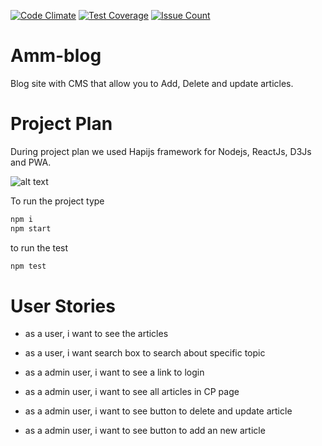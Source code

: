 [![Code Climate](https://codeclimate.com/github/mhmdshorafa/ammblog/badges/gpa.svg)](https://codeclimate.com/github/mhmdshorafa/ammblog) [![Test Coverage](https://codeclimate.com/github/mhmdshorafa/ammblog/badges/coverage.svg)](https://codeclimate.com/github/mhmdshorafa/ammblog/coverage) [![Issue Count](https://codeclimate.com/github/mhmdshorafa/ammblog/badges/issue_count.svg)](https://codeclimate.com/github/mhmdshorafa/ammblog)

# Amm-blog

Blog site with CMS that allow you to Add, Delete and update articles.


# Project Plan
During project plan we used Hapijs framework for Nodejs, ReactJs, D3Js and PWA.

![alt text](https://scontent.fjrs2-1.fna.fbcdn.net/v/t34.0-12/17352944_791461764342320_199782666_n.jpg?oh=f352a5fd408ca210985b53797705bbf8&oe=58CCF584)


To run the project type

```javascript
npm i
npm start
```

to run the test

```javascript
npm test
```

# User Stories

- as a user, i want to see the articles
- as a user, i want search box to search about specific topic

- as a admin user, i want to see a link to login
- as a admin user, i want to see all articles in CP page
- as a admin user, i want to see button to delete and update article
- as a admin user, i want to see button to add an new article
